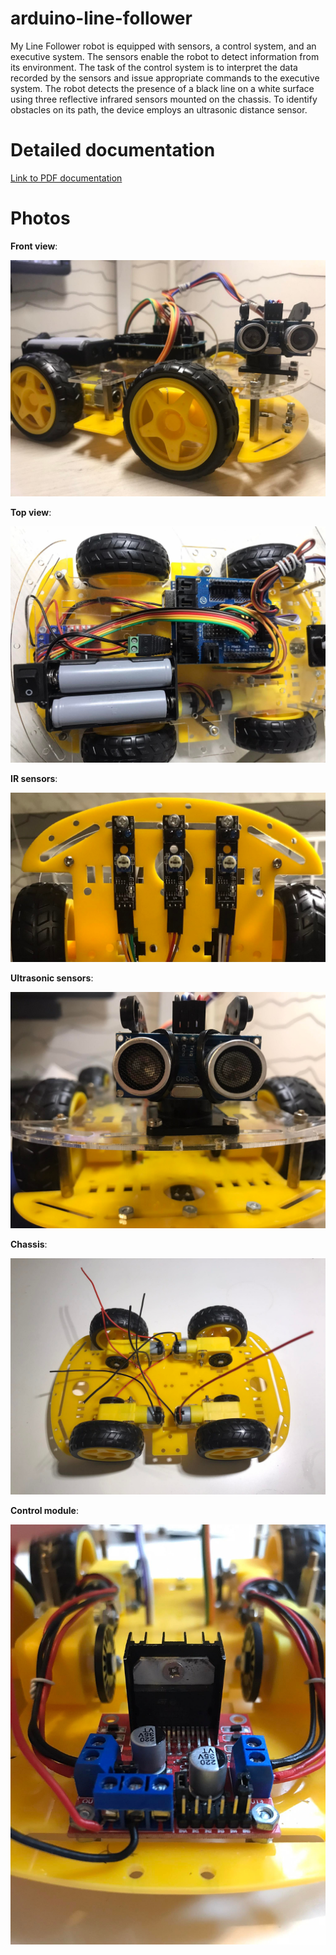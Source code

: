 # arduino-line-follower

My Line Follower robot is equipped with sensors, a control system, and an executive system. The sensors enable the robot to detect information from its environment. The task of the control system is to interpret the data recorded by the sensors and issue appropriate commands to the executive system. The robot detects the presence of a black line on a white surface using three reflective infrared sensors mounted on the chassis. To identify obstacles on its path, the device employs an ultrasonic distance sensor.

# Detailed documentation

[Link to PDF documentation](arduino-line-follower/arduino-line-follower.pdf)
# Photos

**Front view**:

![Front View](front-view.jpg)

**Top view**:

![Top View](top-view.jpg)

**IR sensors**:

![IR Sensors](ir-sensors.jpg)

**Ultrasonic sensors**:

![Ultrasonic Sensor](ultrasonic-sensor.jpg)

**Chassis**:

![Chassis](chassis.jpg)

**Control module**:

![Control Module](control-module.jpg)
